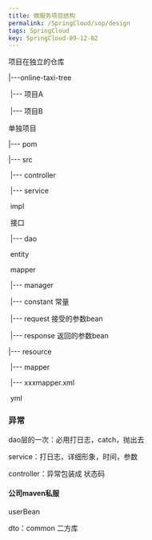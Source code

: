 ```yaml
---
title: 微服务项目结构
permalink: /SpringCloud/sop/design
tags: SpringCloud
key: SpringCloud-09-12-02
---
```


项目在独立的仓库

|---online-taxi-tree

​	|--- 项目A

​	|--- 项目B

单独项目

|--- pom

|--- src

​	|--- controller

​	|--- service

​			impl

​			接口

​	|--- dao

​			entity

​			mapper

​	|--- manager

​	|--- constant 常量

​	|--- request 接受的参数bean

​	|--- response 返回的参数bean

|---  resource

​	|--- mapper

​		|--- xxxmapper.xml

​	yml



### 异常

dao层的一次：必用打日志，catch，抛出去

service：打日志，详细形象，时间，参数

controller：异常包装成 状态码



#### 公司maven私服

userBean

dto：common 二方库

